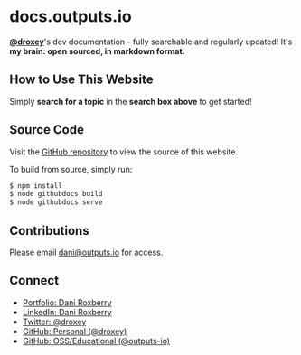 # docs.outputs.io

**[@droxey](https://droxey.com)**'s dev documentation - fully searchable and regularly updated! It's **my brain: open sourced, in markdown format.**

## How to Use This Website

Simply **search for a topic** in the **search box above** to get started!

## Source Code

Visit the [GitHub repository](https://github.com/droxey/wiki) to view the source of this website.

To build from source, simply run:

```bash
$ npm install
$ node githubdocs build
$ node githubdocs serve
```

## Contributions

Please email [dani@outputs.io](mailto:dani@outputs.io) for access.

## Connect

* [Portfolio: Dani Roxberry](https://droxey.com)
* [LinkedIn: Dani Roxberry](https://www.linkedin.com/in/droxey)
* [Twitter: @droxey](https://twitter.com/droxey)
* [GitHub: Personal (@droxey)](https://github.com/droxey)
* [GitHub: OSS/Educational (@outputs-io)](http://github.com/outputs-io)


